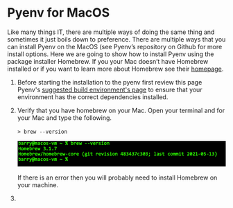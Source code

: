 # Pyenv for MacOS
Like many things IT, there are multiple ways of doing the same thing and sometimes it just boils down to preference. There are multiple ways that you can install Pyenv on the MacOS (see Pyenv’s repository on Github for more install options. Here we are going to show how to install Pyenv using the package installer Homebrew. If you your Mac doesn’t have Homebrew installed or if you want to learn more about Homebrew see their [homepage](https://brew.sh/).

1. Before starting the installation to the pyenv first review this page Pyenv's [suggested build environment's page](https://github.com/pyenv/pyenv/wiki#suggested-build-environment) to ensure that your environment has the correct dependencies installed. 
2. Verify that you have homebrew on your Mac. Open your terminal and for your Mac and type the following.
   
   <code>> brew --version</code>
   
   ![screen shot here](assets/screenshots/macos/step2.png)

   If there is an error then you will probably need to install Homebrew on your machine.
3. 